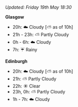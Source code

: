 *Updated: Friday 19th May 18:30*

**Glasgow**

* 20h: :cloud: Cloudy [:partly_sunny: as of 10h]
* 21h - 23h: :partly_sunny: Partly Cloudy
* 0h - 6h: :cloud: Cloudy
* 7h: :umbrella: Rainy

**Edinburgh**

* 20h: :cloud: Cloudy [:partly_sunny: as of 10h]
* 21h: :partly_sunny: Partly Cloudy
* 22h: :sunny: Clear
* 23h, 0h: :partly_sunny: Partly Cloudy
* 1h - 7h: :cloud: Cloudy
